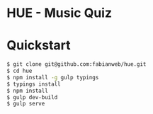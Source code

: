 # HUE - Music Quiz

# Quickstart

```sh
$ git clone git@github.com:fabianweb/hue.git
$ cd hue
$ npm install -g gulp typings
$ typings install
$ npm install
$ gulp dev-build
$ gulp serve
```
